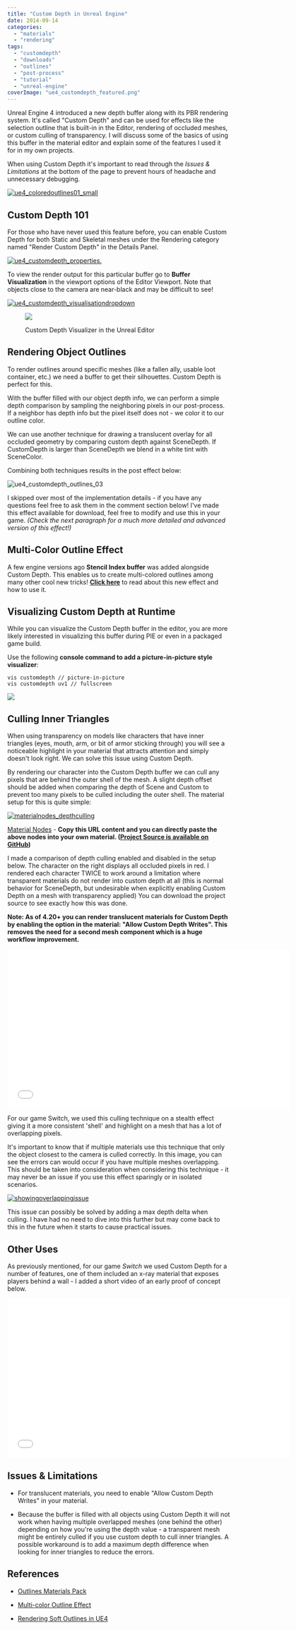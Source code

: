 ```yaml
---
title: "Custom Depth in Unreal Engine"
date: 2014-09-14
categories: 
  - "materials"
  - "rendering"
tags: 
  - "customdepth"
  - "downloads"
  - "outlines"
  - "post-process"
  - "tutorial"
  - "unreal-engine"
coverImage: "ue4_customdepth_featured.png"
---
```


Unreal Engine 4 introduced a new depth buffer along with its PBR rendering system. It's called "Custom Depth" and can be used for effects like the selection outline that is built-in in the Editor, rendering of occluded meshes, or custom culling of transparency. I will discuss some of the basics of using this buffer in the material editor and explain some of the features I used it for in my own projects.

When using Custom Depth it's important to read through the _Issues & Limitations_ at the bottom of the page to prevent hours of headache and unnecessary debugging.

[![ue4_coloredoutlines01_small](images/ue4_coloredoutlines01_small.jpg)](https://www.tomlooman.com/multi-color-outline-post-process-in-unreal-engine-4/)

## Custom Depth 101

For those who have never used this feature before, you can enable Custom Depth for both Static and Skeletal meshes under the Rendering category named "Render Custom Depth" in the Details Panel.

[![ue4_customdepth_properties.](images/ue4_customdepth_properties..png)](https://www.tomlooman.com/wp-content/uploads/2014/09/ue4_customdepth_properties..png)

To view the render output for this particular buffer go to **Buffer Visualization** in the viewport options of the Editor Viewport. Note that objects close to the camera are near-black and may be difficult to see!

[![ue4_customdepth_visualisationdropdown](images/ue4_customdepth_visualisationdropdown-1024x615.jpg)](https://www.tomlooman.com/wp-content/uploads/2014/09/ue4_customdepth_visualisationdropdown.jpg)

<figure>

![](images/ue4_multicoloredoutlines_depth.jpg)

<figcaption>

Custom Depth Visualizer in the Unreal Editor

</figcaption>

</figure>

## Rendering Object Outlines

To render outlines around specific meshes (like a fallen ally, usable loot container, etc.) we need a buffer to get their silhouettes. Custom Depth is perfect for this.

With the buffer filled with our object depth info, we can perform a simple depth comparison by sampling the neighboring pixels in our post-process. If a neighbor has depth info but the pixel itself does not - we color it to our outline color.

We can use another technique for drawing a translucent overlay for all occluded geometry by comparing custom depth against SceneDepth. If CustomDepth is larger than SceneDepth we blend in a white tint with SceneColor.

Combining both techniques results in the post effect below:

![ue4_customdepth_outlines_03](images/ue4_customdepth_outlines_03.gif)

I skipped over most of the implementation details - if you have any questions feel free to ask them in the comment section below! I've made this effect available for download, feel free to modify and use this in your game. _(Check the next paragraph for a much more detailed and advanced version of this effect!)_

## Multi-Color Outline Effect

A few engine versions ago **Stencil Index buffer** was added alongside Custom Depth. This enables us to create multi-colored outlines among many other cool new tricks! **[Click here](https://www.tomlooman.com/multi-color-outline-post-process-in-unreal-engine-4/)** to read about this new effect and how to use it.

## Visualizing Custom Depth at Runtime

While you can visualize the Custom Depth buffer in the editor, you are more likely interested in visualizing this buffer during PIE or even in a packaged game build.

Use the following **console command to add a picture-in-picture style visualizer**:

```
vis customdepth // picture-in-picture
vis customdepth uv1 // fullscreen
```

![](images/customdepth_visbuffer-1250x715.jpg)

## Culling Inner Triangles

When using transparency on models like characters that have inner triangles (eyes, mouth, arm, or bit of armor sticking through) you will see a noticeable highlight in your material that attracts attention and simply doesn't look right. We can solve this issue using Custom Depth.

By rendering our character into the Custom Depth buffer we can cull any pixels that are behind the outer shell of the mesh. A slight depth offset should be added when comparing the depth of Scene and Custom to prevent too many pixels to be culled including the outer shell. The material setup for this is quite simple:

[![materialnodes_depthculling](images/materialnodes_depthculling-1024x743.jpg)](https://www.tomlooman.com/wp-content/uploads/2014/09/materialnodes_depthculling.jpg)

[Material Nodes](https://www.tomlooman.com/wp-content/uploads/2014/09/materialnodes_depthculling_copypaste.txt) - **Copy this URL content and you can directly paste the above nodes into your own material. ([Project Source is available on GitHub](https://github.com/tomlooman/ue4-tutorials))**

I made a comparison of depth culling enabled and disabled in the setup below. The character on the right displays all occluded pixels in red. I rendered each character TWICE to work around a limitation where transparent materials do not render into custom depth at all (this is normal behavior for SceneDepth, but undesirable when explicitly enabling Custom Depth on a mesh with transparency applied) You can download the project source to see exactly how this was done.

**Note: As of 4.20+ you can render translucent materials for Custom Depth by enabling the option in the material: "Allow Custom Depth Writes". This removes the need for a second mesh component which is a huge workflow improvement.**

<iframe src="//www.youtube.com/embed/TKqL-gsfTWc?rel=0" width="640" height="360" frameborder="0" allowfullscreen="allowfullscreen"></iframe>

For our game Switch, we used this culling technique on a stealth effect giving it a more consistent 'shell' and highlight on a mesh that has a lot of overlapping pixels.

It's important to know that if multiple materials use this technique that only the object closest to the camera is culled correctly. In this image, you can see the errors can would occur if you have multiple meshes overlapping. This should be taken into consideration when considering this technique - it may never be an issue if you use this effect sparingly or in isolated scenarios.

[![showingoverlappingissue](images/showingoverlappingissue.jpg)](https://www.tomlooman.com/wp-content/uploads/2014/09/showingoverlappingissue.jpg)

This issue can possibly be solved by adding a max depth delta when culling. I have had no need to dive into this further but may come back to this in the future when it starts to cause practical issues.

## Other Uses

As previously mentioned, for our game _Switch_ we used Custom Depth for a number of features, one of them included an x-ray material that exposes players behind a wall - I added a short video of an early proof of concept below.

<iframe src="//www.youtube.com/embed/POxGs6YAt-Q?rel=0" width="640" height="360" frameborder="0" allowfullscreen="allowfullscreen"></iframe>

## Issues & Limitations

- For translucent materials, you need to enable "Allow Custom Depth Writes" in your material.

- Because the buffer is filled with all objects using Custom Depth it will not work when having multiple overlapped meshes (one behind the other) depending on how you're using the depth value - a transparent mesh might be entirely culled if you use custom depth to cull inner triangles. A possible workaround is to add a maximum depth difference when looking for inner triangles to reduce the errors.

## References

- [Outlines Materials Pack](http://courses.tomlooman.com/p/object-outline-materials-unreal-engine)

- [Multi-color Outline Effect](https://www.tomlooman.com/multi-color-outline-post-process-in-unreal-engine-4/)

- [Rendering Soft Outlines in UE4](https://www.tomlooman.com/soft-outlines-in-ue4/)

